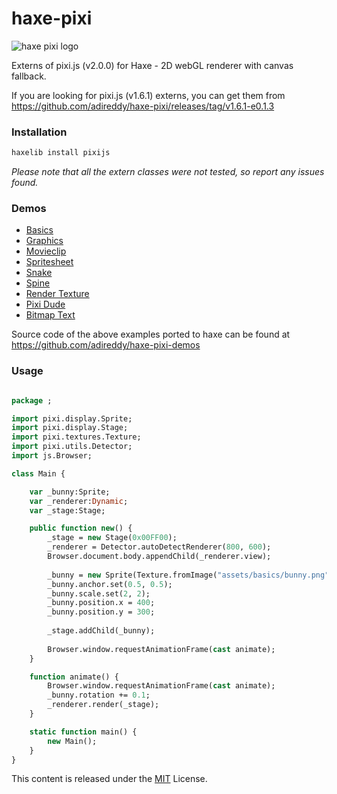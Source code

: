haxe-pixi
=========

![haxe pixi logo](https://raw.githubusercontent.com/adireddy/haxe-pixi/master/logo.png)

Externs of pixi.js (v2.0.0) for Haxe - 2D webGL renderer with canvas fallback.

If you are looking for pixi.js (v1.6.1) externs, you can get them from https://github.com/adireddy/haxe-pixi/releases/tag/v1.6.1-e0.1.3

### Installation ###

```haxe
haxelib install pixijs
```
<i>Please note that all the extern classes were not tested, so report any issues found.</i>

### Demos ###

* [Basics](http://www.arm.rocks/haxe-pixi-demos/basics.html)
* [Graphics](http://www.arm.rocks/haxe-pixi-demos/graphics.html)
* [Movieclip](http://www.arm.rocks/haxe-pixi-demos/movieclip.html)
* [Spritesheet](http://www.arm.rocks/haxe-pixi-demos/spritesheet.html)
* [Snake](http://www.arm.rocks/haxe-pixi-demos/snake.html)
* [Spine](http://www.arm.rocks/haxe-pixi-demos/spine.html)
* [Render Texture](http://www.arm.rocks/haxe-pixi-demos/rendertexture.html)
* [Pixi Dude](http://www.arm.rocks/haxe-pixi-demos/pixidude.html)
* [Bitmap Text](http://www.arm.rocks/haxe-pixi-demos/bitmaptext.html)

Source code of the above examples ported to haxe can be found at https://github.com/adireddy/haxe-pixi-demos

### Usage ###

```haxe

package ;

import pixi.display.Sprite;
import pixi.display.Stage;
import pixi.textures.Texture;
import pixi.utils.Detector;
import js.Browser;

class Main {

	var _bunny:Sprite;
    var _renderer:Dynamic;
    var _stage:Stage;

	public function new() {
		_stage = new Stage(0x00FF00);
        _renderer = Detector.autoDetectRenderer(800, 600);
        Browser.document.body.appendChild(_renderer.view);
        
        _bunny = new Sprite(Texture.fromImage("assets/basics/bunny.png"));
        _bunny.anchor.set(0.5, 0.5);
        _bunny.scale.set(2, 2);
        _bunny.position.x = 400;
        _bunny.position.y = 300;
        
        _stage.addChild(_bunny);
        
        Browser.window.requestAnimationFrame(cast animate);
	}

	function animate() {
        Browser.window.requestAnimationFrame(cast animate);
        _bunny.rotation += 0.1;  
        _renderer.render(_stage);
    }

	static function main() {
		new Main();
	}
}
```

This content is released under the [MIT](http://opensource.org/licenses/MIT) License.
